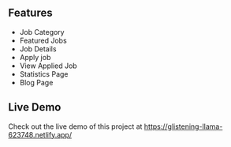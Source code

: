 ## Features

- Job Category
- Featured Jobs
- Job Details
- Apply job
- View Applied Job
- Statistics Page
- Blog Page

## Live Demo

Check out the live demo of this project at https://glistening-llama-623748.netlify.app/
